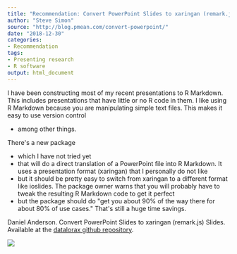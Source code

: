 ```yaml
---
title: "Recommendation: Convert PowerPoint Slides to xaringan (remark.js) Slides"
author: "Steve Simon"
source: "http://blog.pmean.com/convert-powerpoint/"
date: "2018-12-30"
categories:
- Recommendation
tags:
- Presenting research
- R software
output: html_document
---
```


I have been constructing most of my recent presentations to R Markdown.
This includes presentations that have little or no R code in them. I
like using R Markdown because you are manipulating simple text files.
This makes it easy to use version control
- among other things.

There's a new package
- which I have not tried yet
- that will do a direct
translation of a PowerPoint file into R Markdown. It uses a presentation
format (xaringan) that I personally do not like
- but it should be pretty
easy to switch from xaringan to a different format like ioslides. The
package owner warns that you will probably have to tweak the resulting R
Markdown code to get it perfect
- but the package should do "get you
about 90% of the way there for about 80% of use cases." That's still a
huge time savings.

<!---More--->

Daniel Anderson. Convert PowerPoint Slides to xaringan (remark.js)
Slides. Available at the [datalorax github
repository](https://github.com/datalorax/slidex).

![](http://www.pmean.com/images/images/18/convert-powerpoint01.png)




